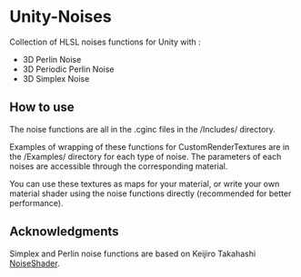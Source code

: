 # Unity-Noises

Collection of HLSL noises functions for Unity with :

- 3D Perlin Noise
- 3D Periodic Perlin Noise
- 3D Simplex Noise

## How to use

The noise functions are all in the .cginc files in the /Includes/ directory.

Examples of wrapping of these functions for CustomRenderTextures are in the /Examples/ directory for each type of noise. The parameters of each noises are accessible through the corresponding material.

You can use these textures as maps for your material, or write your own material shader using the noise functions directly (recommended for better performance). 



## Acknowledgments 

Simplex and Perlin noise functions are based on Keijiro Takahashi [NoiseShader](https://github.com/keijiro/NoiseShader/). 
